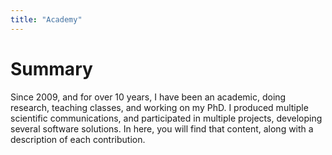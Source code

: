```yaml
---
title: "Academy"
---
```


# Summary

Since 2009, and for over 10 years, I have been an academic, doing research, teaching classes, and working on my PhD. I produced multiple scientific communications, and participated in multiple projects, developing several software solutions. In here, you will find that content, along with a description of each contribution.